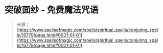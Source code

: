 <!--yml

类别: 未分类

日期: 2024-06-12 18:57:30

-->

# 突破面纱 - 免费魔法咒语

> 来源：[https://www.spellsofmagic.com/spells/spiritual_spells/conjuring_spells/16779/page.html#0001-01-01](https://www.spellsofmagic.com/spells/spiritual_spells/conjuring_spells/16779/page.html#0001-01-01)

